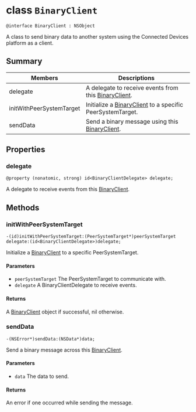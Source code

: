 # class `BinaryClient` 

```
@interface BinaryClient : NSObject
```  

A class to send binary data to another system using the Connected Devices platform as a client.

## Summary

 Members                        | Descriptions                                
--------------------------------|---------------------------------------------
delegate | A delegate to receive events from this [BinaryClient](binaryclient.md).
initWithPeerSystemTarget | Initialize a [BinaryClient](binaryclient.md) to a specific PeerSystemTarget.
sendData | Send a binary message using this [BinaryClient](binaryclient.md).


## Properties

### delegate
`@property (nonatomic, strong) id<BinaryClientDelegate> delegate;`

A delegate to receive events from this [BinaryClient](binaryclient.md).

## Methods

### initWithPeerSystemTarget
`-(id)initWithPeerSystemTarget:(PeerSystemTarget*)peerSystemTarget delegate:(id<BinaryClientDelegate>)delegate;` 

Initialize a [BinaryClient](binaryclient.md) to a specific PeerSystemTarget.

#### Parameters
* `peerSystemTarget` The PeerSystemTarget to communicate with. 
* `delegate` A BinaryClientDelegate to receive events. 

#### Returns
A [BinaryClient](binaryclient.md) object if successful, nil otherwise.

### sendData 
`-(NSError*)sendData:(NSData*)data;` 

Send a binary message across this [BinaryClient](binaryclient.md).

#### Parameters
* `data` The data to send. 

#### Returns
An error if one occurred while sending the message.